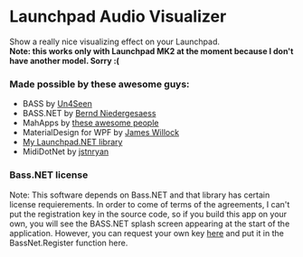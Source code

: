 # Launchpad Audio Visualizer    
Show a really nice visualizing effect on your Launchpad.   
**Note: this works only with Launchpad MK2 at the moment because I don't have another model. Sorry :(**

### Made possible by these awesome guys:  
 + BASS by [Un4Seen](http://www.un4seen.com/)
 + BASS.NET by [Bernd Niedergesaess](http://bass.radio42.com/)
 + MahApps by [these awesome people](http://mahapps.com/about/)
 + MaterialDesign for WPF by [James Willock](https://github.com/ButchersBoy/MaterialDesignInXamlToolkit)
 + [My Launchpad.NET library](https://github.com/iUltimateLP/launchpad-dot-net)
 + MidiDotNet by [jstnryan](https://github.com/jstnryan/midi-dot-net)

### Bass.NET license    
Note: This software depends on Bass.NET and that library has certain license requierements. In order to come of terms of the agreements, I can't put the registration key in the source code, so if you build this app on your own, you will see the BASS.NET splash screen appearing at the start of the application. However, you can request your own key [here](http://bass.radio42.com/bass_register.html) and put it in the BassNet.Register function here.
